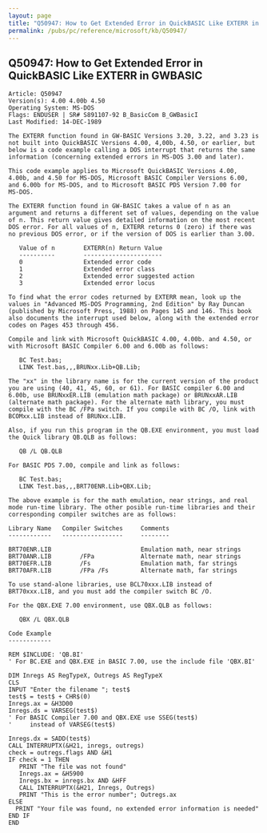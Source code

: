 ```yaml
---
layout: page
title: "Q50947: How to Get Extended Error in QuickBASIC Like EXTERR in GWBASIC"
permalink: /pubs/pc/reference/microsoft/kb/Q50947/
---
```


## Q50947: How to Get Extended Error in QuickBASIC Like EXTERR in GWBASIC

	Article: Q50947
	Version(s): 4.00 4.00b 4.50
	Operating System: MS-DOS
	Flags: ENDUSER | SR# S891107-92 B_BasicCom B_GWBasicI
	Last Modified: 14-DEC-1989
	
	The EXTERR function found in GW-BASIC Versions 3.20, 3.22, and 3.23 is
	not built into QuickBASIC Versions 4.00, 4,00b, 4.50, or earlier, but
	below is a code example calling a DOS interrupt that returns the same
	information (concerning extended errors in MS-DOS 3.00 and later).
	
	This code example applies to Microsoft QuickBASIC Versions 4.00,
	4.00b, and 4.50 for MS-DOS, Microsoft BASIC Compiler Versions 6.00,
	and 6.00b for MS-DOS, and to Microsoft BASIC PDS Version 7.00 for
	MS-DOS.
	
	The EXTERR function found in GW-BASIC takes a value of n as an
	argument and returns a different set of values, depending on the value
	of n. This return value gives detailed information on the most recent
	DOS error. For all values of n, EXTERR returns 0 (zero) if there was
	no previous DOS error, or if the version of DOS is earlier than 3.00.
	
	   Value of n        EXTERR(n) Return Value
	   ----------        ----------------------
	   0                 Extended error code
	   1                 Extended error class
	   2                 Extended error suggested action
	   3                 Extended error locus
	
	To find what the error codes returned by EXTERR mean, look up the
	values in "Advanced MS-DOS Programming, 2nd Edition" by Ray Duncan
	(published by Microsoft Press, 1988) on Pages 145 and 146. This book
	also documents the interrupt used below, along with the extended error
	codes on Pages 453 through 456.
	
	Compile and link with Microsoft QuickBASIC 4.00, 4.00b. and 4.50, or
	with Microsoft BASIC Compiler 6.00 and 6.00b as follows:
	
	   BC Test.bas;
	   LINK Test.bas,,,BRUNxx.Lib+QB.Lib;
	
	The "xx" in the library name is for the current version of the product
	you are using (40, 41, 45, 60, or 61). For BASIC compiler 6.00 and
	6.00b, use BRUNxxER.LIB (emulation math package) or BRUNxxAR.LIB
	(alternate math package). For the alternate math library, you must
	compile with the BC /FPa switch. If you compile with BC /O, link with
	BCOMxx.LIB instead of BRUNxx.LIB.
	
	Also, if you run this program in the QB.EXE environment, you must load
	the Quick library QB.QLB as follows:
	
	   QB /L QB.QLB
	
	For BASIC PDS 7.00, compile and link as follows:
	
	   BC Test.bas;
	   LINK Test.bas,,,BRT70ENR.Lib+QBX.Lib;
	
	The above example is for the math emulation, near strings, and real
	mode run-time library. The other posible run-time libraries and their
	corresponding compiler switches are as follows:
	
	Library Name   Compiler Switches     Comments
	------------   -----------------     --------
	
	BRT70ENR.LIB                         Emulation math, near strings
	BRT70ANR.LIB        /FPa             Alternate math, near strings
	BRT70EFR.LIB        /Fs              Emulation math, far strings
	BRT70AFR.LIB        /FPa /Fs         Alternate math, far strings
	
	To use stand-alone libraries, use BCL70xxx.LIB instead of
	BRT70xxx.LIB, and you must add the compiler switch BC /O.
	
	For the QBX.EXE 7.00 environment, use QBX.QLB as follows:
	
	   QBX /L QBX.QLB
	
	Code Example
	------------
	
	REM $INCLUDE: 'QB.BI'
	' For BC.EXE and QBX.EXE in BASIC 7.00, use the include file 'QBX.BI'
	
	DIM Inregs AS RegTypeX, Outregs AS RegTypeX
	CLS
	INPUT "Enter the filename "; test$
	test$ = test$ + CHR$(0)
	Inregs.ax = &H3D00
	Inregs.ds = VARSEG(test$)
	' For BASIC Compiler 7.00 and QBX.EXE use SSEG(test$)
	'     instead of VARSEG(test$)
	
	Inregs.dx = SADD(test$)
	CALL INTERRUPTX(&H21, inregs, outregs)
	check = outregs.flags AND &H1
	IF check = 1 THEN
	   PRINT "The file was not found"
	   Inregs.ax = &H5900
	   Inregs.bx = inregs.bx AND &HFF
	   CALL INTERRUPTX(&H21, Inregs, Outregs)
	   PRINT "This is the error number"; Outregs.ax
	ELSE
	  PRINT "Your file was found, no extended error information is needed"
	END IF
	END
